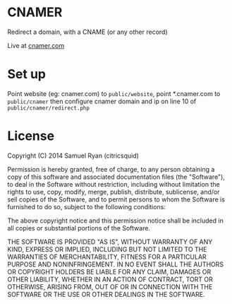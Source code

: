 # CNAMER

Redirect a domain, with a CNAME (or any other record)

Live at [cnamer.com](http://cnamer.com)

# Set up

Point website (eg: cnamer.com) to ```public/website```, point *.cnamer.com to
```public/cnamer``` then configure cnamer domain and ip on line 10 of 
```public/cnamer/redirect.php```

# License

Copyright (C) 2014 Samuel Ryan (citricsquid)

Permission is hereby granted, free of charge, to any person obtaining a copy of 
this software and associated documentation files (the "Software"), to deal in 
the Software without restriction, including without limitation the rights to use, 
copy, modify, merge, publish, distribute, sublicense, and/or sell copies of the 
Software, and to permit persons to whom the Software is furnished to do so, 
subject to the following conditions:

The above copyright notice and this permission notice shall be included in all 
copies or substantial portions of the Software.

THE SOFTWARE IS PROVIDED "AS IS", WITHOUT WARRANTY OF ANY KIND, EXPRESS OR 
IMPLIED, INCLUDING BUT NOT LIMITED TO THE WARRANTIES OF MERCHANTABILITY, 
FITNESS FOR A PARTICULAR PURPOSE AND NONINFRINGEMENT. IN NO EVENT SHALL THE 
AUTHORS OR COPYRIGHT HOLDERS BE LIABLE FOR ANY CLAIM, DAMAGES OR OTHER LIABILITY, 
WHETHER IN AN ACTION OF CONTRACT, TORT OR OTHERWISE, ARISING FROM, OUT OF OR IN 
CONNECTION WITH THE SOFTWARE OR THE USE OR OTHER DEALINGS IN THE SOFTWARE.